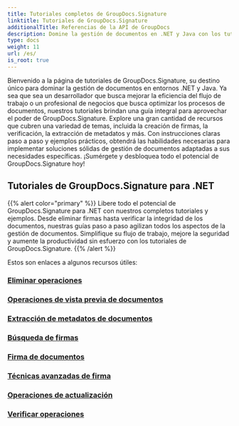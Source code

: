 ```yaml
---
title: Tutoriales completos de GroupDocs.Signature
linktitle: Tutoriales de GroupDocs.Signature
additionalTitle: Referencias de la API de GroupDocs
description: Domine la gestión de documentos en .NET y Java con los tutoriales de GroupDocs.Signature. Cree, verifique, extraiga metadatos y más. ¡Sumérgete en un flujo de trabajo perfecto!
type: docs
weight: 11
url: /es/
is_root: true
---
```


Bienvenido a la página de tutoriales de GroupDocs.Signature, su destino único para dominar la gestión de documentos en entornos .NET y Java. Ya sea que sea un desarrollador que busca mejorar la eficiencia del flujo de trabajo o un profesional de negocios que busca optimizar los procesos de documentos, nuestros tutoriales brindan una guía integral para aprovechar el poder de GroupDocs.Signature. Explore una gran cantidad de recursos que cubren una variedad de temas, incluida la creación de firmas, la verificación, la extracción de metadatos y más. Con instrucciones claras paso a paso y ejemplos prácticos, obtendrá las habilidades necesarias para implementar soluciones sólidas de gestión de documentos adaptadas a sus necesidades específicas. ¡Sumérgete y desbloquea todo el potencial de GroupDocs.Signature hoy!
## Tutoriales de GroupDocs.Signature para .NET
{{% alert color="primary" %}}
Libere todo el potencial de GroupDocs.Signature para .NET con nuestros completos tutoriales y ejemplos. Desde eliminar firmas hasta verificar la integridad de los documentos, nuestras guías paso a paso agilizan todos los aspectos de la gestión de documentos. Simplifique su flujo de trabajo, mejore la seguridad y aumente la productividad sin esfuerzo con los tutoriales de GroupDocs.Signature.
{{% /alert %}}

Estos son enlaces a algunos recursos útiles:
 
### [Eliminar operaciones](./net/delete-operations/)
### [Operaciones de vista previa de documentos](./net/document-preview-operations/)
### [Extracción de metadatos de documentos](./net/document-metadata-extraction/)
### [Búsqueda de firmas](./net/signature-searching/)
### [Firma de documentos](./net/document-signing/)
### [Técnicas avanzadas de firma](./net/advanced-signature-techniques/)
### [Operaciones de actualización](./net/update-operations/)
### [Verificar operaciones](./net/verify-operations/)



